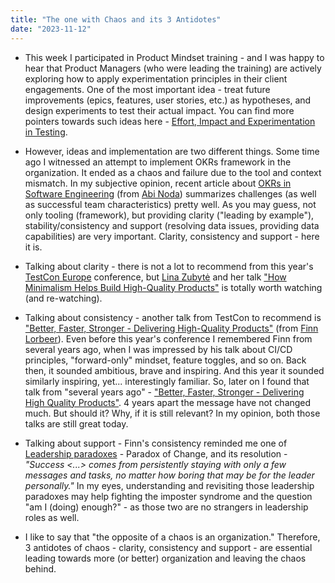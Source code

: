 ```yaml
---
title: "The one with Chaos and its 3 Antidotes"
date: "2023-11-12"
---
```


- This week I participated in Product Mindset training - and I was happy to hear that Product Managers (who were leading the training) are actively exploring how to apply experimentation principles in their client engagements. One of the most important idea - treat future improvements (epics, features, user stories, etc.) as hypotheses, and design experiments to test their actual impact. You can find more pointers towards such ideas here - [Effort, Impact and Experimentation in Testing](/effort-impact-and-experimentation-in-testing/).

- However, ideas and implementation are two different things. Some time ago I witnessed an attempt to implement OKRs framework in the organization. It ended as a chaos and failure due to the tool and context mismatch. In my subjective opinion, recent article about [OKRs in Software Engineering](https://www.linkedin.com/pulse/okrs-software-engineering-abi-noda-enqdc/) (from [Abi Noda](https://www.linkedin.com/in/abinoda/)) summarizes challenges (as well as successful team characteristics) pretty well. As you may guess, not only tooling (framework), but providing clarity ("leading by example"), stability/consistency and support (resolving data issues, providing data capabilities) are very important. Clarity, consistency and support - here it is.

- Talking about clarity - there is not a lot to recommend from this year's [TestCon Europe](https://testcon.lt/) conference, but [Lina Zubytė](https://www.linkedin.com/in/linazubyte/) and her talk ["How Minimalism Helps Build High-Quality Products"](https://www.youtube.com/watch?v=xlmLNz6N1uQ&list=PLqYhGsQ9iSEqxGQg10eEaivdO3F3vsgqc) is totally worth watching (and re-watching).

- Talking about consistency - another talk from TestCon to recommend is ["Better, Faster, Stronger - Delivering High-Quality Products"](https://www.youtube.com/watch?v=jdhFRVtHnPY) (from [Finn Lorbeer](https://www.linkedin.com/in/lorbeer/)). Even before this year's conference I remembered Finn from several years ago, when I was impressed by his talk about CI/CD principles, "forward-only" mindset, feature toggles, and so on. Back then, it sounded ambitious, brave and inspiring. And this year it sounded similarly inspiring, yet... interestingly familiar. So, later on I found that talk from "several years ago" - ["Better, Faster, Stronger - Delivering High Quality Products"](https://www.youtube.com/watch?v=nh-972LL0rU). 4 years apart the message have not changed much. But should it? Why, if it is still relevant? In my opinion, both those talks are still great today.

- Talking about support - Finn's consistency reminded me one of [Leadership paradoxes](/leadership-paradoxes/) - Paradox of Change, and its resolution - _"Success <...> comes from persistently staying with only a few messages and tasks, no matter how boring that may be for the leader personally."_ In my eyes, understanding and revisiting those leadership paradoxes may help fighting the imposter syndrome and the question "am I (doing) enough?" - as those two are no strangers in leadership roles as well.

- I like to say that "the opposite of a chaos is an organization." Therefore, 3 antidotes of chaos - clarity, consistency and support - are essential leading towards more (or better) organization and leaving the chaos behind.